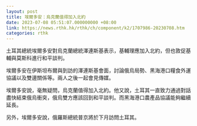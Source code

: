 ```yaml
---
layout: post
title: 埃爾多安：烏克蘭值得加入北約
date: 2023-07-08 05:51:07.000000000 +08:00
link: https://news.rthk.hk/rthk/ch/component/k2/1707986-20230708.htm
categories: rthk
---
```


土耳其總統埃爾多安對烏克蘭總統澤連斯基表示，基輔理應加入北約，但也敦促基輔與莫斯科進行和平談判。

埃爾多安在伊斯坦布爾與到訪的澤連斯基會面，討論俄烏局勢、黑海港口糧食外運協議以及雙邊關係等。兩人之後一起會見傳媒。

埃爾多安說，毫無疑問，烏克蘭值得加入北約。他又說，土耳其一直致力通過對話盡快結束俄烏衝突，俄烏雙方應該回到和平談判。而黑海港口農產品協議能夠繼續延長。

另外，埃爾多安說，俄羅斯總統普京將於下月訪問土耳其。
